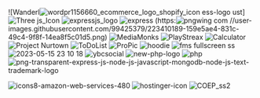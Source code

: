 
![Wanderl![wordpr![1156660_ecommerce_logo_shopify_icon](https://github.com/ViKey07/PassPhoto/assets/99425379/ef71b3db-a2fc-4f56-9867-69ad606335e3)
ess-logo](https://github.com/ViKey07/PassPhoto/assets/99425379/e2c449c7-a6fe-4b16-a6a8-ac682ba48e17)
ust]![Three js_Icon](https://github.com/ViKey07/PassPhoto/assets/99425379/d54e41cf-770c-44d8-8e2b-dd221fb8d2ba)
![expressjs_logo](https://github.com/ViKey07/PassPhoto/assets/99425379/8fc80fa4-54d6-4fbb-bf27-bbd0e9a9918e)
![express](https://github.com/ViKey07/PassPhoto/assets/99425379/89f64f7a-2566-40d4-941a-8a1f8b02a409)
(https:![pngwing com](https://github.com/ViKey07/PassPhoto/assets/99425379/82bdf41b-ebdc-4fa3-9609-d6c4c22d4ddd)
//user-images.githubusercontent.com/99425379/223410189-159e5ae4-831c-49c4-9f8f-14ea8f5c01d5.png)
![MediaMonks](https://user-images.githubusercontent.com/99425379/223410658-285fcc08-32aa-4b2a-8c65-df8325fd9ef0.png)
![PlayStreax](https://user-images.githubusercontent.com/99425379/223411234-a6a47ba1-7f13-4996-a1c7-da8350119303.png)
![Calculator](https://user-images.githubusercontent.com/99425379/223411793-136dffaf-8f57-40cf-9e8f-7a944791ea86.png)
![Project Nurtown](https://user-images.githubusercontent.com/99425379/223412282-0aded681-92e6-45de-a136-003e6e16cf1f.png)
![ToDoList](https://user-images.githubusercontent.com/99425379/223412898-0e06f3a7-b0a3-4866-8920-c7caca024fdc.png)
![ProPic](https://user-images.githubusercontent.com/99425379/223419797-558ffe3a-af2c-41a9-8c80-7c56902dd2c2.png)
![hoodie](https://user-images.githubusercontent.com/99425379/228911012-3a50c7e5-6359-4f96-bc13-863f16d8cf72.png)
![fms fullscreen ss](https://github.com/ViKey07/PassPhoto/assets/99425379/90c690e1-69f3-4984-b341-cc41f73fd590)
![2023-05-15 23 10 18](https://github.com/ViKey07/PassPhoto/assets/99425379/733a2d90-bb99-4752-a55f-9fb52ac7c80a)
![ybcsocial](https://github.com/ViKey07/PassPhoto/assets/99425379/e13bbd73-d749-4c33-8ee1-080d803db128)
![new-php-logo](https://github.com/ViKey07/PassPhoto/assets/99425379/30697249-090e-483d-9a69-be9b278b7f67)
![php](https://github.com/ViKey07/PassPhoto/assets/99425379/45ed78e3-7aaa-4637-a0e7-c248906cfddb)
![png-transparent-express-js-node-js-javascript-mongodb-node-js-text-trademark-logo](https://github.com/ViKey07/PassPhoto/assets/99425379/a374d240-dae7-40d2-bf3a-c44224df4ba9)

![icons8-amazon-web-services-480](https://github.com/ViKey07/PassPhoto/assets/99425379/9c2317f2-126a-4c6a-89ff-a5d217da4a24)
![hostinger-icon](https://github.com/ViKey07/PassPhoto/assets/99425379/973b48cf-be7d-4677-bbd0-055a317906e3)
![COEP_ss2](https://github.com/ViKey07/PassPhoto/assets/99425379/46a06235-53f8-4cab-9a3b-af00d2faf8aa)
